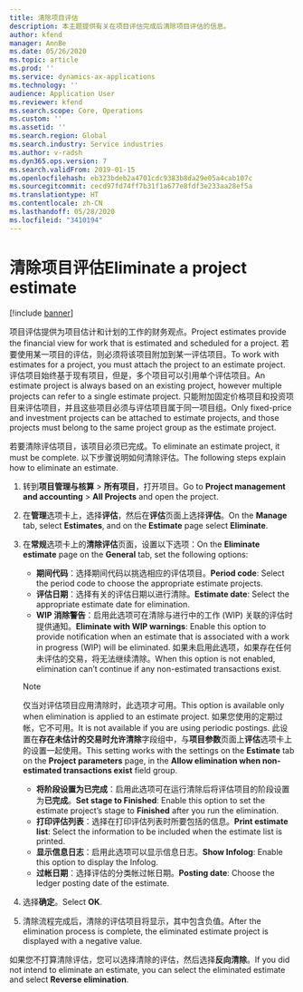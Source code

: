 ```yaml
---
title: 清除项目评估
description: 本主题提供有关在项目评估完成后清除项目评估的信息。
author: kfend
manager: AnnBe
ms.date: 05/26/2020
ms.topic: article
ms.prod: ''
ms.service: dynamics-ax-applications
ms.technology: ''
audience: Application User
ms.reviewer: kfend
ms.search.scope: Core, Operations
ms.custom: ''
ms.assetid: ''
ms.search.region: Global
ms.search.industry: Service industries
ms.author: v-radsh
ms.dyn365.ops.version: 7
ms.search.validFrom: 2019-01-15
ms.openlocfilehash: eb323bdeb2a4701cdc9383b8da29e05a4cab107c
ms.sourcegitcommit: cecd97fd74ff7b31f1a677e8fdf3e233aa28ef5a
ms.translationtype: HT
ms.contentlocale: zh-CN
ms.lasthandoff: 05/28/2020
ms.locfileid: "3410194"
---
```

# <a name="eliminate-a-project-estimate"></a><span data-ttu-id="bc1c7-103">清除项目评估</span><span class="sxs-lookup"><span data-stu-id="bc1c7-103">Eliminate a project estimate</span></span>

[!include [banner](../includes/banner.md)]

<span data-ttu-id="bc1c7-104">项目评估提供为项目估计和计划的工作的财务观点。</span><span class="sxs-lookup"><span data-stu-id="bc1c7-104">Project estimates provide the financial view for work that is estimated and scheduled for a project.</span></span> <span data-ttu-id="bc1c7-105">若要使用某一项目的评估，则必须将该项目附加到某一评估项目。</span><span class="sxs-lookup"><span data-stu-id="bc1c7-105">To work with estimates for a project, you must attach the project to an estimate project.</span></span> <span data-ttu-id="bc1c7-106">评估项目始终基于现有项目，但是，多个项目可以引用单个评估项目。</span><span class="sxs-lookup"><span data-stu-id="bc1c7-106">An estimate project is always based on an existing project, however multiple projects can refer to a single estimate project.</span></span> <span data-ttu-id="bc1c7-107">只能附加固定价格项目和投资项目来评估项目，并且这些项目必须与评估项目属于同一项目组。</span><span class="sxs-lookup"><span data-stu-id="bc1c7-107">Only fixed-price and investment projects can be attached to estimate projects, and those projects must belong to the same project group as the estimate project.</span></span>

<span data-ttu-id="bc1c7-108">若要清除评估项目，该项目必须已完成。</span><span class="sxs-lookup"><span data-stu-id="bc1c7-108">To eliminate an estimate project, it must be complete.</span></span> <span data-ttu-id="bc1c7-109">以下步骤说明如何清除评估。</span><span class="sxs-lookup"><span data-stu-id="bc1c7-109">The following steps explain how to eliminate an estimate.</span></span>

1. <span data-ttu-id="bc1c7-110">转到**项目管理与核算** > **所有项目**，打开项目。</span><span class="sxs-lookup"><span data-stu-id="bc1c7-110">Go to **Project management and accounting** > **All Projects** and open the project.</span></span> 
2. <span data-ttu-id="bc1c7-111">在**管理**选项卡上，选择**评估**，然后在**评估**页面上选择**评估**。</span><span class="sxs-lookup"><span data-stu-id="bc1c7-111">On the **Manage** tab, select **Estimates**, and on the **Estimate** page select **Eliminate**.</span></span>
3. <span data-ttu-id="bc1c7-112">在**常规**选项卡上的**清除评估**页面，设置以下选项：</span><span class="sxs-lookup"><span data-stu-id="bc1c7-112">On the **Eliminate estimate** page on the **General** tab, set the following options:</span></span>

   - <span data-ttu-id="bc1c7-113">**期间代码**：选择期间代码以挑选相应的评估项目。</span><span class="sxs-lookup"><span data-stu-id="bc1c7-113">**Period code**: Select the period code to choose the appropriate estimate projects.</span></span> 
   - <span data-ttu-id="bc1c7-114">**评估日期**：选择有关的评估日期以进行清除。</span><span class="sxs-lookup"><span data-stu-id="bc1c7-114">**Estimate date**: Select the appropriate estimate date for elimination.</span></span>
   - <span data-ttu-id="bc1c7-115">**WIP 消除警告**：启用此选项可在清除与进行中的工作 (WIP) 关联的评估时提供通知。</span><span class="sxs-lookup"><span data-stu-id="bc1c7-115">**Eliminate with WIP warnings**: Enable this option to provide notification when an estimate that is associated with a work in progress (WIP) will be eliminated.</span></span> <span data-ttu-id="bc1c7-116">如果未启用此选项，如果存在任何未评估的交易，将无法继续清除。</span><span class="sxs-lookup"><span data-stu-id="bc1c7-116">When this option is not enabled, elimination can’t continue if any non-estimated transactions exist.</span></span> 
   > [!NOTE]
   > <span data-ttu-id="bc1c7-117">仅当对评估项目应用清除时，此选项才可用。</span><span class="sxs-lookup"><span data-stu-id="bc1c7-117">This option is available only when elimination is applied to an estimate project.</span></span> <span data-ttu-id="bc1c7-118">如果您使用的定期过帐，它不可用。</span><span class="sxs-lookup"><span data-stu-id="bc1c7-118">It is not available if you are using periodic postings.</span></span> <span data-ttu-id="bc1c7-119">此设置在**存在未估计的交易时允许清除**字段组中，与**项目参数**页面上**评估**选项卡上的设置一起使用。</span><span class="sxs-lookup"><span data-stu-id="bc1c7-119">This setting works with the settings on the **Estimate** tab on the **Project parameters** page, in the **Allow elimination when non-estimated transactions exist** field group.</span></span>
   - <span data-ttu-id="bc1c7-120">**将阶段设置为已完成**：启用此选项可在运行清除后将评估项目的阶段设置为**已完成**。</span><span class="sxs-lookup"><span data-stu-id="bc1c7-120">**Set stage to Finished**: Enable this option to set the estimate project’s stage to **Finished** after you run the elimination.</span></span>
   - <span data-ttu-id="bc1c7-121">**打印评估列表**：选择在打印评估列表时所要包括的信息。</span><span class="sxs-lookup"><span data-stu-id="bc1c7-121">**Print estimate list**: Select the information to be included when the estimate list is printed.</span></span>
   - <span data-ttu-id="bc1c7-122">**显示信息日志**：启用此选项可以显示信息日志。</span><span class="sxs-lookup"><span data-stu-id="bc1c7-122">**Show Infolog**: Enable this option to display the Infolog.</span></span>
   - <span data-ttu-id="bc1c7-123">**过帐日期**：选择评估的分类帐过帐日期。</span><span class="sxs-lookup"><span data-stu-id="bc1c7-123">**Posting date**: Choose the ledger posting date of the estimate.</span></span>

4.  <span data-ttu-id="bc1c7-124">选择**确定**。</span><span class="sxs-lookup"><span data-stu-id="bc1c7-124">Select **OK**.</span></span>
5. <span data-ttu-id="bc1c7-125">清除流程完成后，清除的评估项目将显示，其中包含负值。</span><span class="sxs-lookup"><span data-stu-id="bc1c7-125">After the elimination process is complete, the eliminated estimate project is displayed with a negative value.</span></span> 

<span data-ttu-id="bc1c7-126">如果您不打算清除评估，您可以选择清除的评估，然后选择**反向清除**。</span><span class="sxs-lookup"><span data-stu-id="bc1c7-126">If you did not intend to eliminate an estimate, you can select the eliminated estimate and select **Reverse elimination**.</span></span>   
